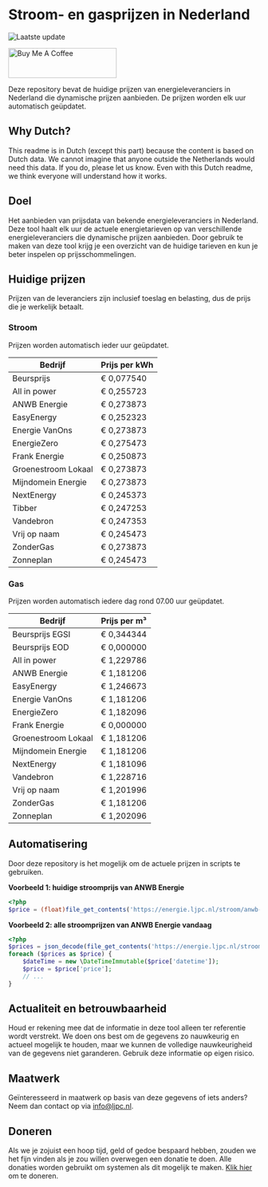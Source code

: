 # Stroom- en gasprijzen in Nederland

![Laatste update](https://img.shields.io/badge/laatste%20update-2024--06--17%2017%3A01%20CET-brightgreen)

<a href="https://www.buymeacoffee.com/Lars-" target="_blank"><img src="https://cdn.buymeacoffee.com/buttons/v2/default-orange.png" alt="Buy Me A Coffee" height="60" style="height: 60px !important;width: 217px !important;" ></a>

Deze repository bevat de huidige prijzen van energieleveranciers in Nederland die dynamische prijzen aanbieden. De prijzen worden elk uur automatisch geüpdatet.

## Why Dutch?

This readme is in Dutch (except this part) because the content is based on Dutch data. We cannot imagine that anyone outside the Netherlands would need this data. If you do, please let us know. Even with this Dutch readme, we think
everyone will understand how it works.

## Doel

Het aanbieden van prijsdata van bekende energieleveranciers in Nederland. Deze tool haalt elk uur de actuele energietarieven op van verschillende energieleveranciers die dynamische prijzen aanbieden. Door gebruik te maken van deze tool
krijg je een overzicht van de huidige tarieven en kun je beter inspelen op prijsschommelingen.

## Huidige prijzen

Prijzen van de leveranciers zijn inclusief toeslag en belasting, dus de prijs die je werkelijk betaalt.

### Stroom

Prijzen worden automatisch ieder uur geüpdatet.

 Bedrijf | Prijs per kWh 
---------|---------------
Beursprijs | € 0,077540
All in power | € 0,255723
ANWB Energie | € 0,273873
EasyEnergy | € 0,252323
Energie VanOns | € 0,273873
EnergieZero | € 0,275473
Frank Energie | € 0,250873
Groenestroom Lokaal | € 0,273873
Mijndomein Energie | € 0,273873
NextEnergy | € 0,245373
Tibber | € 0,247253
Vandebron | € 0,247353
Vrij op naam | € 0,245473
ZonderGas | € 0,273873
Zonneplan | € 0,245473


### Gas

Prijzen worden automatisch iedere dag rond 07.00 uur geüpdatet.

 Bedrijf | Prijs per m³ 
---------|--------------
Beursprijs EGSI | € 0,344344
Beursprijs EOD | € 0,000000
All in power | € 1,229786
ANWB Energie | € 1,181206
EasyEnergy | € 1,246673
Energie VanOns | € 1,181206
EnergieZero | € 1,182096
Frank Energie | € 0,000000
Groenestroom Lokaal | € 1,181206
Mijndomein Energie | € 1,181206
NextEnergy | € 1,181096
Vandebron | € 1,228716
Vrij op naam | € 1,201996
ZonderGas | € 1,181206
Zonneplan | € 1,202096


## Automatisering

Door deze repository is het mogelijk om de actuele prijzen in scripts te gebruiken.

**Voorbeeld 1: huidige stroomprijs van ANWB Energie**

```php
<?php
$price = (float)file_get_contents('https://energie.ljpc.nl/stroom/anwb-energie-nu.txt');

```

**Voorbeeld 2: alle stroomprijzen van ANWB Energie vandaag**

```php
<?php
$prices = json_decode(file_get_contents('https://energie.ljpc.nl/stroom/all-in-power-vandaag.json'),true);
foreach ($prices as $price) {
    $dateTime = new \DateTimeImmutable($price['datetime']);
    $price = $price['price'];
    // ...
}
```

## Actualiteit en betrouwbaarheid

Houd er rekening mee dat de informatie in deze tool alleen ter referentie wordt verstrekt. We doen ons best om de gegevens zo nauwkeurig en actueel mogelijk te houden, maar we kunnen de volledige nauwkeurigheid van de gegevens niet
garanderen. Gebruik deze informatie op eigen risico.

## Maatwerk

Geïnteresseerd in maatwerk op basis van deze gegevens of iets anders? Neem dan contact op
via [info@ljpc.nl](mailto:info@ljpc.nl?subject=Energie%20prijzen).

## Doneren

Als we je zojuist een hoop tijd, geld of gedoe bespaard hebben, zouden we het fijn vinden als je zou willen overwegen een
donatie te doen. Alle donaties worden gebruikt om systemen als dit mogelijk te
maken. [Klik hier](https://www.buymeacoffee.com/Lars-) om te doneren.
